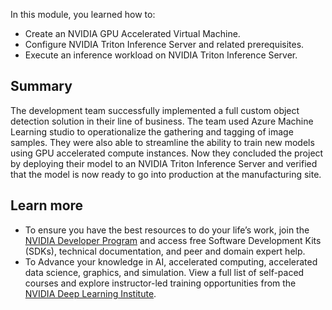In this module, you learned how to:

- Create an NVIDIA GPU Accelerated Virtual Machine.
- Configure NVIDIA Triton Inference Server and related prerequisites.
- Execute an inference workload on NVIDIA Triton Inference Server.

## Summary

The development team successfully implemented a full custom object detection solution in their line of business. The team used Azure Machine Learning studio to operationalize the gathering and tagging of image samples. They were also able to streamline the ability to train new models using GPU accelerated compute instances. Now they concluded the project by deploying their model to an NVIDIA Triton Inference Server and verified that the model is now ready to go into production at the manufacturing site.

## Learn more

- To ensure you have the best resources to do your life’s work, join the [NVIDIA Developer Program](https://developer.nvidia.com/join) and access free Software Development Kits (SDKs), technical documentation, and peer and domain expert help.
- To Advance your knowledge in AI, accelerated computing, accelerated data science, graphics, and simulation. View a full list of self-paced courses and explore instructor-led training opportunities from the [NVIDIA Deep Learning Institute](https://www.nvidia.com/dli).